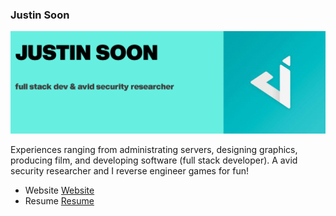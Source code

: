 ### Justin Soon
<img src="https://raw.githubusercontent.com/justinsoon/justinsoon/master/gh-banner.png" alt="banner thats says Justin Soon - full stack dev & avid security researcher, with a logo of a J">

Experiences ranging from administrating servers, designing graphics, producing film, and developing software (full stack developer). A avid security researcher and I reverse engineer games for fun!

- Website <a href="https://www.github.io/justinsoon">Website</a>
- Resume <a href="https://www.github.io/justinsoon/resume">Resume</a>
